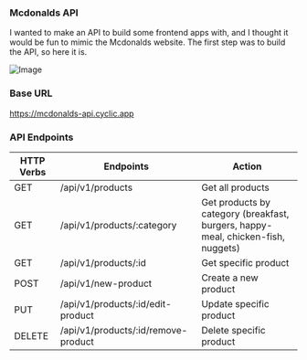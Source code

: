 ### Mcdonalds API
I wanted to make an API to build some frontend apps with, and I thought it would be fun to mimic the Mcdonalds website. The first step was to build the API, so here it is. 

![Image](https://www.mcdonalds.com/content/dam/sites/usa/nfl/icons/arches-logo_108x108.jpg)

### Base URL 
https://mcdonalds-api.cyclic.app

### API Endpoints
| HTTP Verbs | Endpoints | Action |
| --- | --- | --- |
| GET | /api/v1/products | Get all products |
| GET | /api/v1/products/:category | Get products by category (breakfast, burgers, happy-meal, chicken-fish, nuggets) |
| GET | /api/v1/products/:id | Get specific product|
| POST | /api/v1/new-product | Create a new product |
| PUT | /api/v1/products/:id/edit-product | Update specific product |
| DELETE | /api/v1/products/:id/remove-product | Delete specific product |